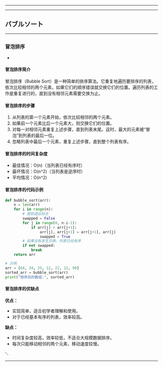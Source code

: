 # 
___
___
## バブルソート
___
## 
### 冒泡排序
- 

#### 冒泡排序简介
冒泡排序（Bubble Sort）是一种简单的排序算法。它重复地遍历要排序的列表，依次比较相邻的两个元素，如果它们的顺序错误就交换它们的位置。遍历列表的工作是重复进行的，直到没有相邻元素需要交换为止。

#### 冒泡排序的步骤
1. 从列表的第一个元素开始，依次比较相邻的两个元素。
2. 如果前一个元素比后一个元素大，则交换它们的位置。
3. 对每一对相邻元素重复上述步骤，直到列表末尾。这时，最大的元素被“冒泡”到列表的最后一位。
4. 忽略列表中最后一个元素，重复上述步骤，直到整个列表有序。

#### 冒泡排序的时间复杂度
- 最佳情况：O(n)（当列表已经有序时）
- 最坏情况：O(n^2)（当列表是逆序时）
- 平均情况：O(n^2)

#### 冒泡排序的代码示例
```python
def bubble_sort(arr):
    n = len(arr)
    for i in range(n):
        # 提前退出标志
        swapped = False
        for j in range(0, n-i-1):
            if arr[j] > arr[j+1]:
                arr[j], arr[j+1] = arr[j+1], arr[j]
                swapped = True
        # 如果没有发生交换，列表已经有序
        if not swapped:
            break
    return arr

# 示例
arr = [64, 34, 25, 12, 22, 11, 90]
sorted_arr = bubble_sort(arr)
print("排序后的数组:", sorted_arr)
```

#### 冒泡排序的优缺点
**优点：**
- 实现简单，适合初学者理解和使用。
- 对于已经基本有序的列表，效率较高。

**缺点：**
- 时间复杂度较高，效率较低，不适合大规模数据排序。
- 每次只能移动相邻的两个元素，移动速度较慢。

␃
___
